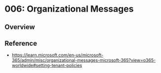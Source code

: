 # 006: Organizational Messages

## Overview



## Reference

* https://learn.microsoft.com/en-us/microsoft-365/admin/misc/organizational-messages-microsoft-365?view=o365-worldwide#setting-tenant-policies
